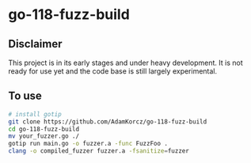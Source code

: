 # go-118-fuzz-build

## Disclaimer

This project is in its early stages and under heavy development. It is not ready for use yet and the code base is still largely experimental.

## To use
```bash
# install gotip
git clone https://github.com/AdamKorcz/go-118-fuzz-build
cd go-118-fuzz-build
mv your_fuzzer.go ./
gotip run main.go -o fuzzer.a -func FuzzFoo .
clang -o compiled_fuzzer fuzzer.a -fsanitize=fuzzer
```
